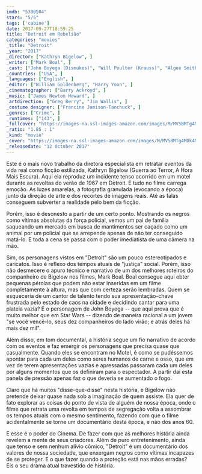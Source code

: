 ```yaml
---
imdb: "5390504"
stars: "5/5"
tags: ['cabine']
date: 2017-09-27T18:59:25
title: "Detroit em Rebelião"
categories: "movies"
_title: "Detroit"
_year: "2017"
_director: ["Kathryn Bigelow", ]
_writer: ["Mark Boal", ]
_cast: ["John Boyega (Dismukes)", "Will Poulter (Krauss)", "Algee Smith (Larry)", "Jacob Latimore (Fred)", "Jason Mitchell (Carl)", "Hannah Murray (Julie)", "Jack Reynor (Demens)", "Kaitlyn Dever (Karen)", "Ben O'Toole (Flynn)", ]
_countries: ["USA", ]
_languages: ["English", ]
_editor: ["William Goldenberg", "Harry Yoon", ]
_cinematographer: ["Barry Ackroyd", ]
_music: ["James Newton Howard", ]
_artdirection: ["Greg Berry", "Jim Wallis", ]
_costume designer: ["Francine Jamison-Tanchuck", ]
_genres: ["Crime", ]
_runtimes: ["143", ]
_fullcover: "https://images-na.ssl-images-amazon.com/images/M/MV5BMTg4MDk4MTUxMF5BMl5BanBnXkFtZTgwNDE5NjA5MjI@.jpg"
_ratio: "1.85 : 1"
_kind: "movie"
_cover: "https://images-na.ssl-images-amazon.com/images/M/MV5BMTg4MDk4MTUxMF5BMl5BanBnXkFtZTgwNDE5NjA5MjI@._V1._SX94_SY140_.jpg"
_releasedate: "12 October 2017"
---
```

Este é o mais novo trabalho da diretora especialista em retratar eventos da vida real como ficção estilizada, Kathryn Bigelow (Guerra ao Terror, A Hora Mais Escura). Aqui ela reproduz um incidente tenso ocorrido em um motel durante as revoltas do verão de 1967 em Detroit. E tudo no filme carrega emoção. As luzes amarelas, a fotografia granulada (evocando a época) junto da direção de arte e dos recortes de imagens reais. Até as falas conseguem subverter a realidade pelo bem da ficção.

Porém, isso é desonesto a partir de um certo ponto. Mostrando os negros como vítimas absolutas da força policial, vemos um pai de família saqueando um mercado em busca de mantimentos ser caçado como um animal por um policial que se arrepende apenas de não ter conseguido matá-lo. E toda a cena se passa com o poder imediatista de uma câmera na mão.

Sim, os personagens vistos em "Detroit" são um pouco estereotipados e caricatos. Isso é reflexo dos tempos atuais de "justiça" social. Porém, isso não desmecere o apuro técnico e narrativo de um dos melhores roteiros do companheiro de Bigelow nos filmes, Mark Boal. Boal consegue aqui obter pequenas pérolas que podem não estar inseridas em um filme completamente à altura, mas que com certeza serão lembradas. Quem se esqueceria de um cantor de talento tendo sua apresentação-chave frustrada pelo estado de caos na cidade e decidindo cantar para uma plateia vazia? E o personagem de John Boyega -- que aqui prova que é muito melhor que em Star Wars -- dizendo de maneira racional a um jovem "se você vencê-lo, seus dez companheiros do lado virão; e atrás deles há mais dez mil".

Além disso, em tom documental, a história segue um fio narrativo de acordo com os eventos e faz emergir os personagens que precisa quase que casualmente. Quando eles se encontram no Motel, é como se pudéssemos apontar para cada um deles como seres humanos de carne e osso, que em vez de terem apresentações vazias e apressadas passaram cada um deles por alguns momentos que os definiram para o espectador. A partir daí esta panela de pressão apenas faz o que deveria se aumentado o fogo.

Claro que há muitos "disse-que-disse" nesta história, e Bigelow não pretende deixar quase nada sob a imaginação de quem assiste. Ela quer de fato explorar as coisas do ponto de vista de alguém de nossa época, onde o filme que retrata uma revolta em tempos de segregação volta a assombrar os tempos atuais com o mesmo sentimento, fazendo com que o filme acidentalmente se torne um documentário desta época, e não dos anos 60.

E esse é o poder do Cinema. De fazer com que as melhores história ainda revelem a mente de seus criadores. Além de puro entretenimento, ainda que tenso e sem nenhum alívio cômico, "Detroit" é um documentário dos valores de nossa sociedade, que enxergam negros como vítimas incapazes de se proteger. E o que fazer quando a proteção está nas mãos erradas? Eis o seu drama atual travestido de história.
